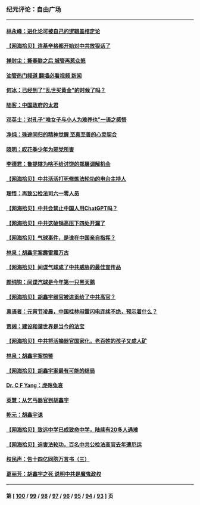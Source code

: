 ### 纪元评论：自由广场
---
#### [林永峰：进化论可被自己的逻辑盖棺定论](../../pages/nsc993/n13930862.md?02170330) 
#### [【网海拾贝】连基辛格都开始对中共放狠话了](../../pages/nsc993/n13930756.md?02170330) 
#### [掸封尘：撕春联之后 城管再惹众怒](../../pages/nsc993/n13930154.md?02170330) 
#### [油管热门频道 翻墙必看视频 新闻](ok?02170330)
#### [何冰：已经到了“乱世买黄金”的时候了吗？](../../pages/nsc993/n13930205.md?02170330) 
#### [陆客：中国政府的太君](../../pages/nsc993/n13930190.md?02170330) 
#### [邓英士：对孔子“唯女子与小人为难养也”一语之感悟](../../pages/nsc993/n13929997.md?02170330) 
#### [净纯：殊途同归的精神觉醒 至真至善的心灵契合](../../pages/nsc993/n13930109.md?02170330) 
#### [晓明：叹花季少年为邪党所害](../../pages/nsc993/n13929781.md?02170330) 
#### [李德君：鲁提辖为啥不给讨饶的郑屠调解机会](../../pages/nsc993/n13929491.md?02170330) 
#### [【网海拾贝】中共活活打死修炼法轮功的电台主持人](../../pages/nsc993/n13929464.md?02170330) 
#### [理悟：再致公检法司六一零人员](../../pages/nsc993/n13928341.md?02170330) 
#### [【网海拾贝】中共会禁止中国人用ChatGPT吗？](../../pages/nsc993/n13927568.md?02170330) 
#### [【网海拾贝】中共这破锅高压下四处开漏了](../../pages/nsc993/n13926953.md?02170330) 
#### [【网海拾贝】气球事件，是谁在中国亲自指挥？](../../pages/nsc993/n13926256.md?02170330) 
#### [林泉：胡鑫宇案霹雷震万古](../../pages/nsc993/n13926283.md?02170330) 
#### [【网海拾贝】间谍气球成了中共威胁的最佳宣传品](../../pages/nsc993/n13925216.md?02170330) 
#### [颜纯钩：间谍汽球是今年第一只黑天鹅](../../pages/nsc993/n13925162.md?02170330) 
#### [【网海拾贝】胡鑫宇器官被进贡给了中共高官？](../../pages/nsc993/n13923771.md?02170330) 
#### [真语者：元宵节凌晨，中国桂林闷雷闪电连续不绝，预示着什么？](../../pages/nsc993/n13923798.md?02170330) 
#### [贾阔：建设和谐世界是当今的法宝](../../pages/nsc993/n13923637.md?02170330) 
#### [【网海拾贝】中共将活摘器官国家化，老百姓的孩子又成人矿](../../pages/nsc993/n13923593.md?02170330) 
#### [林泉：胡鑫宇案惊鉴](../../pages/nsc993/n13922995.md?02170330) 
#### [【网海拾贝】胡鑫宇案最有可能的结局](../../pages/nsc993/n13922327.md?02170330) 
#### [Dr. C F Yang：虎殇兔哀](../../pages/nsc993/n13922352.md?02170330) 
#### [英慧：从乞丐器官到胡鑫宇](../../pages/nsc993/n13922344.md?02170330) 
#### [乾元：胡鑫宇诔](../../pages/nsc993/n13922017.md?02170330) 
#### [【网海拾贝】致远中学已成致命中学，陆续有20多人遇难](../../pages/nsc993/n13921434.md?02170330) 
#### [【网海拾贝】迫害法轮功，百名中共公检法高官去年遭厄运](../../pages/nsc993/n13920823.md?02170330) 
#### [权民声：告十四亿同胞万言书（三）](../../pages/nsc993/n13919505.md?02170330) 
#### [葛丽芳：胡鑫宇之死 说明中共是魔鬼政权](../../pages/nsc993/n13920681.md?02170330) 

---
#### 第 [ [100](./100.md?02170330) / [99](./99.md?02170330) / [98](./98.md?02170330) / [97](./97.md?02170330) / [96](./96.md?02170330) / [95](./95.md?02170330) / [94](./94.md?02170330) / [93](./93.md?02170330) ] 页
